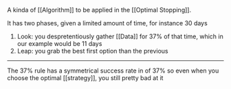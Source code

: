 A kinda of [[Algorithm]] to be applied in the [[Optimal Stopping]]. 

It has two phases, given a limited amount of time, for instance 30 days

1. Look: you despretentiously gather [[Data]] for 37% of that time, which in our example would be 11 days
2. Leap: you grab the best first option than the previous

---

The 37% rule has a symmetrical success rate in of 37% so even when you choose the optimal [[strategy]], you still pretty bad at it
